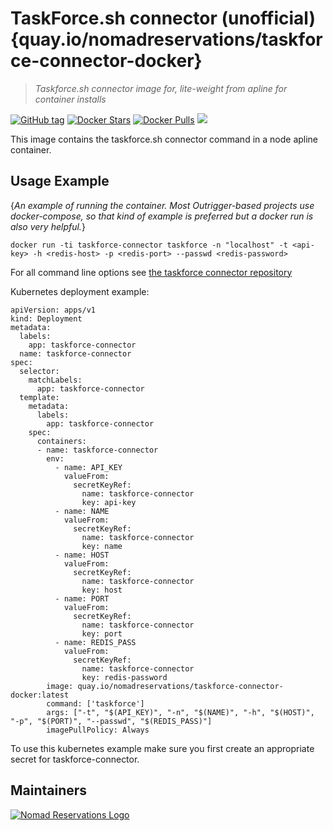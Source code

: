 # TaskForce.sh connector (unofficial) {quay.io/nomadreservations/taskforce-connector-docker}

> _Taskforce.sh connector image for, lite-weight from apline for container installs_


[![GitHub tag](https://img.shields.io/github/tag/nomadreservations/taskforce-connector-docker.svg)](https://github.com/nomadreservations/taskforce-connector-docker) [![Docker Stars](https://img.shields.io/docker/stars/nomadreservations/taskforce-connector-docker.svg)](https://quay.io/nomadreservations/taskforce-connector-docker) [![Docker Pulls](https://img.shields.io/docker/pulls/nomadreservations/taskforce-connector-docker.svg)](https://quay.io/nomadreservations/taskforce-connector-docker) [![](https://images.microbadger.com/badges/image/nomadreservations/taskforce-connector-docker:latest.svg)](https://microbadger.com/images/nomadreservations/taskforce-connector-docker:latest "Get your own image badge on microbadger.com")

This image contains the taskforce.sh connector command in a node apline container.

## Usage Example

{_An example of running the container. Most Outrigger-based projects use docker-compose, so that kind of example is preferred but a docker run is also very helpful._}

```
docker run -ti taskforce-connector taskforce -n "localhost" -t <api-key> -h <redis-host> -p <redis-port> --passwd <redis-password>
```

For all command line options see [the taskforce connector repository](https://github.com/taskforcesh/taskforce-connector)

Kubernetes deployment example:
```
apiVersion: apps/v1
kind: Deployment
metadata:
  labels:
    app: taskforce-connector
  name: taskforce-connector
spec:
  selector:
    matchLabels:
      app: taskforce-connector
  template:
    metadata:
      labels:
        app: taskforce-connector
    spec:
      containers:
      - name: taskforce-connector
        env:
          - name: API_KEY
            valueFrom:
              secretKeyRef:
                name: taskforce-connector
                key: api-key
          - name: NAME
            valueFrom:
              secretKeyRef:
                name: taskforce-connector
                key: name
          - name: HOST
            valueFrom:
              secretKeyRef:
                name: taskforce-connector
                key: host
          - name: PORT
            valueFrom:
              secretKeyRef:
                name: taskforce-connector
                key: port
          - name: REDIS_PASS
            valueFrom:
              secretKeyRef:
                name: taskforce-connector
                key: redis-password
        image: quay.io/nomadreservations/taskforce-connector-docker:latest
        command: ['taskforce']
        args: ["-t", "$(API_KEY)", "-n", "$(NAME)", "-h", "$(HOST)", "-p", "$(PORT)", "--passwd", "$(REDIS_PASS)"]
        imagePullPolicy: Always
```

To use this kubernetes example make sure you first create an appropriate secret for taskforce-connector.

## Maintainers

[![Nomad Reservations Logo](https://nomadreservations.co/wp-content/uploads/2019/03/logo_nomad-dark-full.png)](https://nomadreservations.co)
